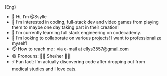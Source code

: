 {Eng}

- 👋 Hi, I’m @Ssylle
- 👀 I’m interested in coding, full-stack dev and video games from playing them to maybe one day taking part in their creation!
- 🌱 I’m currently learning full stack engineering on codecademy.
- 💞️ I’m looking to collaborate on various projects! I want to professionalize myself!
- 📫 How to reach me : via e-mail at ellys3557@gmail.com 
- 😄 Pronouns: 🏳️‍⚧️ She/her 🏳️‍⚧️
- ⚡ Fun fact: I'm actually discovering code after dropping out from medical studies and I love cats.

<!---
Ssylle/Ssylle is a ✨ special ✨ repository because its `README.md` (this file) appears on your GitHub profile.
You can click the Preview link to take a look at your changes.
--->
